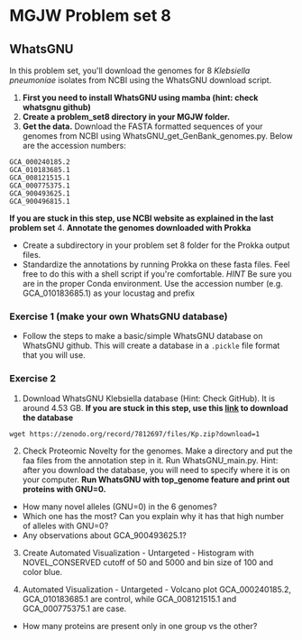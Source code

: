 # MGJW Problem set 8

## WhatsGNU
In this problem set, you'll download the genomes for 8 _Klebsiella pneumoniae_ isolates from NCBI using the WhatsGNU download script.<br/>

1. **First you need to install WhatsGNU using mamba (hint: check whatsgnu github)**
2. **Create a problem_set8 directory in your MGJW folder.**
3. **Get the data.**
Download the FASTA formatted sequences of your genomes from NCBI using WhatsGNU_get_GenBank_genomes.py. Below are the accession numbers:
```
GCA_000240185.2
GCA_010183685.1
GCA_008121515.1
GCA_000775375.1
GCA_900493625.1
GCA_900496815.1
```
**If you are stuck in this step, use NCBI website as explained in the last problem set**
4. **Annotate the genomes downloaded with Prokka**
  * Create a subdirectory in your problem set 8 folder for the Prokka output files.
  * Standardize the annotations by running Prokka on these fasta files. Feel free to do this with a shell script if you're comfortable. *HINT* Be sure you are in the proper Conda environment. Use the accession number (e.g. GCA_010183685.1) as your locustag and prefix<br/>

### Exercise 1 (make your own WhatsGNU database)
* Follow the steps to make a basic/simple WhatsGNU database on WhatsGNU github. This will create a database in a `.pickle` file format that you will use.

### Exercise 2
1. Download WhatsGNU Klebsiella database (Hint: Check GitHub). It is around 4.53 GB.
**If you are stuck in this step, use this [link](https://zenodo.org/record/7812697/files/Kp.zip?download=1) to download the database**
```
wget https://zenodo.org/record/7812697/files/Kp.zip?download=1
```
2. Check Proteomic Novelty for the genomes. Make a directory and put the faa files from the annotation step in it. Run WhatsGNU_main.py. Hint: after you download the database, you will need to specify where it is on your computer. **Run WhatsGNU with top_genome feature and print out proteins with GNU=0.**
* How many novel alleles (GNU=0) in the 6 genomes?
* Which one has the most? Can you explain why it has that high number of alleles with GNU=0?
* Any observations about GCA_900493625.1?

3. Create Automated Visualization - Untargeted - Histogram with NOVEL_CONSERVED cutoff of 50 and 5000 and bin size of 100 and color blue.

4. Automated Visualization - Untargeted - Volcano plot
GCA_000240185.2, GCA_010183685.1 are control, while GCA_008121515.1 and GCA_000775375.1 are case.
* How many proteins are present only in one group vs the other?
